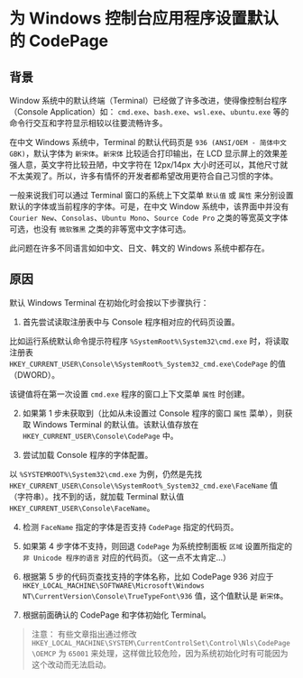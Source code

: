 # 为 Windows 控制台应用程序设置默认的 CodePage

## 背景

Window 系统中的默认终端（Terminal）已经做了许多改进，使得像控制台程序（Console Application）如： `cmd.exe`、`bash.exe`、`wsl.exe`、`ubuntu.exe` 等的命令行交互和字符显示相较以往要流畅许多。

在中文 Windows 系统中，Terminal 的默认代码页是 `936 (ANSI/OEM - 简体中文 GBK)`，默认字体为 `新宋体`。`新宋体` 比较适合打印输出，在 LCD 显示屏上的效果差强人意，英文字符比较丑陋，中文字符在 12px/14px 大小时还可以，其他尺寸就不太美观了。所以，许多有情怀的开发者都希望改用更符合自己习惯的字体。

一般来说我们可以通过 Terminal 窗口的系统上下文菜单 `默认值` 或 `属性` 来分别设置默认的字体或当前程序的字体。可是，在中文 Window 系统中，该界面中并没有 `Courier New`、`Consolas`、`Ubuntu Mono`、`Source Code Pro` 之类的等宽英文字体可选，也没有 `微软雅黑` 之类的非等宽中文字体可选。

此问题在许多不同语言如如中文、日文、韩文的 Windows 系统中都存在。

## 原因

默认 Windows Terminal 在初始化时会按以下步骤执行：

1. 首先尝试读取注册表中与 Console 程序相对应的代码页设置。

  比如运行系统默认命令提示符程序 `%SystemRoot%\System32\cmd.exe` 时，将读取注册表 `HKEY_CURRENT_USER\Console\%SystemRoot%_System32_cmd.exe\CodePage` 的值（DWORD）。

  该键值将在第一次设置 `cmd.exe` 程序的窗口上下文菜单 `属性` 时创建。

2. 如果第 1 步未获取到（比如从未设置过 Console 程序的窗口 `属性` 菜单），则获取 Windows Terminal 的默认值。该默认值存放在 `HKEY_CURRENT_USER\Console\CodePage` 中。

3. 尝试加载 Console 程序的字体配置。

  以 `%SYSTEMROOT%\System32\cmd.exe` 为例，仍然是先找 `HKEY_CURRENT_USER\Console\%SystemRoot%_System32_cmd.exe\FaceName` 值（字符串）。找不到的话，就加载 Terminal 默认值 `HKEY_CURRENT_USER\Console\FaceName`。

4. 检测 `FaceName` 指定的字体是否支持 `CodePage` 指定的代码页。

5. 如果第 4 步字体不支持，则回退 `CodePage` 为系统控制面板 `区域` 设置所指定的 `非 Unicode 程序的语言` 对应的代码页。（这一点不太肯定...）

6. 根据第 5 步的代码页查找支持的字体名称，比如 CodePage 936 对应于 `HKEY_LOCAL_MACHINE\SOFTWARE\Microsoft\Windows NT\CurrentVersion\Console\TrueTypeFont\936` 值，这个值默认是 `新宋体`。

7. 根据前面确认的 CodePage 和字体初始化 Terminal。

> 注意：
> 有些文章指出通过修改 `HKEY_LOCAL_MACHINE\SYSTEM\CurrentControlSet\Control\Nls\CodePage\OEMCP` 为 `65001` 来处理，这样做比较危险，因为系统初始化时有可能因为这个改动而无法启动。

